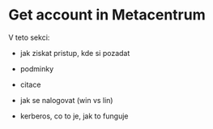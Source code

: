 # Get account in Metacentrum

V teto sekci:

- jak ziskat pristup, kde si pozadat
- podminky
- citace

- jak se nalogovat (win vs lin)
- kerberos, co to je, jak to funguje
